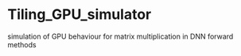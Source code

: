 # Tiling_GPU_simulator
simulation of GPU behaviour for matrix multiplication in DNN forward methods


